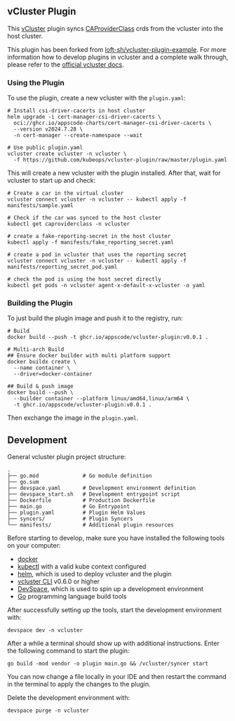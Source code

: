 ## vCluster Plugin

This [vCluster](https://github.com/loft-sh/vcluster) plugin syncs [CAProviderClass](https://github.com/kubeops/csi-driver-cacerts) crds from the vcluster into the host cluster.

This plugin has been forked from [loft-sh/vcluster-plugin-example](https://github.com/loft-sh/vcluster-plugin-example). For more information how to develop plugins in vcluster and a complete walk through, please refer to the [official vcluster docs](https://www.vcluster.com/docs/v0.19/advanced-topics/plugins-overview).

### Using the Plugin

To use the plugin, create a new vcluster with the `plugin.yaml`:

```
# Install csi-driver-cacerts in host cluster
helm upgrade -i cert-manager-csi-driver-cacerts \
  oci://ghcr.io/appscode-charts/cert-manager-csi-driver-cacerts \
  --version v2024.7.28 \
  -n cert-manager --create-namespace --wait

# Use public plugin.yaml
vcluster create vcluster -n vcluster \
  -f https://github.com/kubeops/vcluster-plugin/raw/master/plugin.yaml
```

This will create a new vcluster with the plugin installed. After that, wait for vcluster to start up and check:

```
# Create a car in the virtual cluster
vcluster connect vcluster -n vcluster -- kubectl apply -f manifests/sample.yaml

# Check if the car was synced to the host cluster
kubectl get caproviderclass -n vcluster
```

```
# create a fake-reporting-secret in the host cluster
kubectl apply -f manifests/fake_reporting_secret.yaml

# create a pod in vcluster that uses the reporting secret
vcluster connect vcluster -n vcluster -- kubectl apply -f manifests/reporting_secret_pod.yaml

# check the pod is using the host secret directly
kubectl get pods -n vcluster agent-x-default-x-vcluster -o yaml
```

### Building the Plugin

To just build the plugin image and push it to the registry, run:

```
# Build
docker build --push -t ghcr.io/appscode/vcluster-plugin:v0.0.1 .

# Multi-arch Build
## Ensure docker builder with multi platform support
docker buildx create \
  --name container \
  --driver=docker-container

## Build & push image
docker build --push \
  --builder container --platform linux/amd64,linux/arm64 \
  -t ghcr.io/appscode/vcluster-plugin:v0.0.1 .
```

Then exchange the image in the `plugin.yaml`.

## Development

General vcluster plugin project structure:
```
.
├── go.mod              # Go module definition
├── go.sum
├── devspace.yaml       # Development environment definition
├── devspace_start.sh   # Development entrypoint script
├── Dockerfile          # Production Dockerfile 
├── main.go             # Go Entrypoint
├── plugin.yaml         # Plugin Helm Values
├── syncers/            # Plugin Syncers
└── manifests/          # Additional plugin resources
```

Before starting to develop, make sure you have installed the following tools on your computer:
- [docker](https://docs.docker.com/)
- [kubectl](https://kubernetes.io/docs/tasks/tools/) with a valid kube context configured
- [helm](https://helm.sh/docs/intro/install/), which is used to deploy vcluster and the plugin
- [vcluster CLI](https://www.vcluster.com/docs/getting-started/setup) v0.6.0 or higher
- [DevSpace](https://devspace.sh/cli/docs/quickstart), which is used to spin up a development environment
- [Go](https://go.dev/dl/) programming language build tools

After successfully setting up the tools, start the development environment with:
```
devspace dev -n vcluster
```

After a while a terminal should show up with additional instructions. Enter the following command to start the plugin:
```
go build -mod vendor -o plugin main.go && /vcluster/syncer start
```

You can now change a file locally in your IDE and then restart the command in the terminal to apply the changes to the plugin.

Delete the development environment with:
```
devspace purge -n vcluster
```

